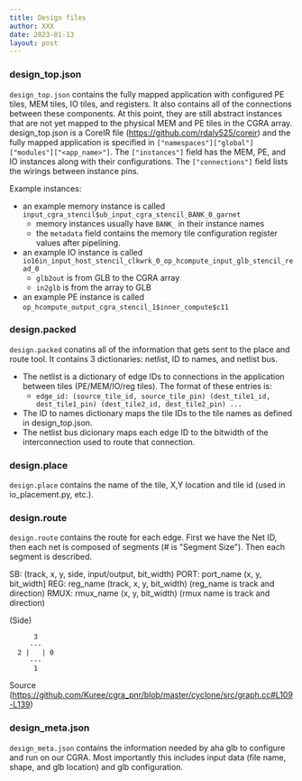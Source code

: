 ```yaml
---
title: Design files
author: XXX
date: 2023-01-13
layout: post
---
```


### design_top.json
`design_top.json` contains the fully mapped application with configured PE tiles, MEM tiles, IO tiles, and registers. It also contains all of the connections between these components. At this point, they are still abstract instances that are not yet mapped to the physical MEM and PE tiles in the CGRA array. design_top.json is a CoreIR file (https://github.com/rdaly525/coreir) and the fully mapped application is specified in `["namespaces"]["global"]["modules"]["<app_name>"]`. The `["instances"]` field has the MEM, PE, and IO instances along with their configurations. The `["connections"]` field lists the wirings between instance pins.

Example instances:
- an example memory instance is called `input_cgra_stencil$ub_input_cgra_stencil_BANK_0_garnet`
    - memory instances usually have `BANK_` in their instance names
    - the `metadata` field contains the memory tile configuration register values after pipelining.
- an example IO instance is called `io16in_input_host_stencil_clkwrk_0_op_hcompute_input_glb_stencil_read_0`
    - `glb2out` is from GLB to the CGRA array
    - `in2glb` is from the array to GLB
- an example PE instance is called `op_hcompute_output_cgra_stencil_1$inner_compute$c11`

### design.packed

`design.packed` conatins all of the information that gets sent to the place and route tool. It contains 3 dictionaries: netlist, ID to names, and netlist bus. 
- The netlist is a dictionary of edge IDs to connections in the application between tiles (PE/MEM/IO/reg tiles). The format of these entries is:
    - ```edge_id: (source_tile_id, source_tile_pin) (dest_tile1_id, dest_tile1_pin) (dest_tile2_id, dest_tile2_pin) ...```
- The ID to names dictionary maps the tile IDs to the tile names as defined in design_top.json.
- The netlist bus dicionary maps each edge ID to the bitwidth of the interconnection used to route that connection. 


### design.place 

`design.place` contains the name of the tile, X,Y location and tile id (used in io_placement.py, etc.).

### design.route

`design.route` contains the route for each edge. First we have the Net ID, then each net is composed of segments (# is "Segment Size"). Then each segment is described. 

SB: (track, x, y, side, input/output, bit_width)
PORT: port_name (x, y, bit_width]
REG:  reg_name (track, x, y, bit_width) (reg_name is track and direction)
RMUX: rmux_name (x, y, bit_width) (rmux name is track and direction)

(Side)
```
      3 
     ---
  2 |   | 0
     ---
      1
```
   
Source (https://github.com/Kuree/cgra_pnr/blob/master/cyclone/src/graph.cc#L109-L139)

### design_meta.json

`design_meta.json` contains the information needed by aha glb to configure and run on our CGRA. Most importantly this includes input data (file name, shape, and glb location) and glb configuration. 
